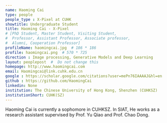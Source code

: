 ```yaml
---
name: Haoming Cai
type: people
people_type : X-Pixel at CUHK
showtitle: Undergraduate Student
title: Haoming Cai - X-Pixel
# [PhD Student, Master Student, Visiting Student,
#  Professor, Assistant Professor, Associate professor,
#  Alumni, Cooperation Professor]
profileName: haomingcai.jpg  # 186 * 186
profile: haomingcai.png  # 570 * 725
direction : Image processing, Generative Models and Deep Learning
layout: peoplepost  #  Do not change this
homepage: http://www.haomingcai.com
email: Haomingcai@link.cuhk.edu.cn
google : https://scholar.google.com/citations?user=mePn76IAAAAJ&hl=en
github : https://github.com/HaomingCai
linkedin: None
institution: The Chinese University of Hong Kong, Shenzhen (CUHKSZ)
institutionShort: CUHK(SZ)
---
```

Haoming Cai is currently a sophomore in CUHKSZ. In SIAT, He works as a research assistant supervised by Prof. Yu Qiao and Prof. Chao Dong. 
